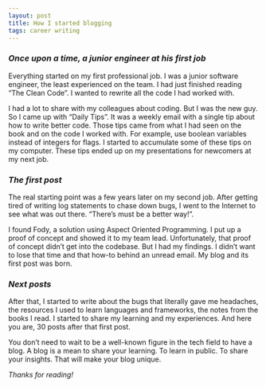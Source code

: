 ```yaml
---
layout: post
title: How I started blogging
tags: career writing
---
```


### _Once upon a time, a junior engineer at his first job_

Everything started on my first professional job. I was a junior software engineer, the least experienced on the team. I had just finished reading “The Clean Code”. I wanted to rewrite all the code I had worked with.

I had a lot to share with my colleagues about coding. But I was  the new guy. So I came up with “Daily Tips”. It was a weekly email with a single tip about how to write better code. Those tips came from what I had seen on the book and on the code I worked with. For example, use boolean  variables instead of integers for flags. I started to accumulate some of  these tips on my computer. These tips ended up on my presentations for  newcomers at my next job.

### _The first post_

The real starting point was a few years later on my second job.  After getting tired of writing log statements to chase down bugs, I went  to the Internet to see what was out there. “There’s must be a better way!”.

I found Fody, a solution using Aspect Oriented Programming. I put up a  proof of concept and showed it to my team lead. Unfortunately, that proof of concept didn’t  get into the codebase. But I had my findings. I didn’t want to lose  that time and that how-to behind an unread email. My blog and its first  post was born.

### _Next posts_

After that, I started to write about the bugs that literally gave me  headaches, the resources I used to learn languages and frameworks, the  notes from the books I read. I started to share my learning and my  experiences. And here you are, 30 posts after that first post.

You don’t need to wait to be a well-known figure in the tech field to  have a blog. A blog is a mean to share your learning. To learn in  public. To share your insights. That will make your blog unique.

_Thanks for reading!_